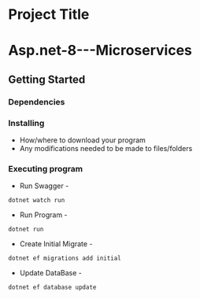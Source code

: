 # Project Title

# Asp.net-8---Microservices

## Getting Started

### Dependencies

### Installing

* How/where to download your program
* Any modifications needed to be made to files/folders

### Executing program

* Run Swagger - 
```
dotnet watch run
```

* Run Program - 
```
dotnet run
```

* Create Initial Migrate - 
```
dotnet ef migrations add initial
```

* Update DataBase - 
```
dotnet ef database update
```
